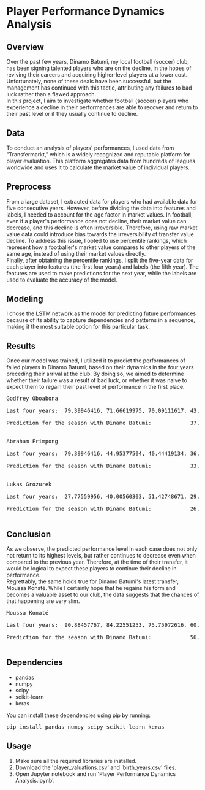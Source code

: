 # Player Performance Dynamics Analysis
## Overview
Over the past few years, Dinamo Batumi, my local football (soccer) club, has been signing talented players who are on the decline, in the hopes of reviving their careers and acquiring higher-level players at a lower cost. Unfortunately, none of these deals have been successful, but the management has continued with this tactic, attributing any failures to bad luck rather than a flawed approach.<br />
In this project, I aim to investigate whether football (soccer) players who experience a decline in their performances are able to recover and return to their past level or if they usually continue to decline.
## Data
To conduct an analysis of players' performances, I used data from "Transfermarkt," which is a widely recognized and reputable platform for player evaluation. This platform aggregates data from hundreds of leagues worldwide and uses it to calculate the market value of individual players.
## Preprocess 
From a large dataset, I extracted data for players who had available data for five consecutive years. However, before dividing the data into features and labels, I needed to account for the age factor in market values. In football, even if a player's performance does not decline, their market value can decrease, and this decline is often irreversible. Therefore, using raw market value data could introduce bias towards the irreversibility of transfer value decline. To address this issue, I opted to use percentile rankings, which represent how a footballer's market value compares to other players of the same age, instead of using their market values directly.<br />
Finally, after obtaining the percentile rankings, I split the five-year data for each player into features (the first four years) and labels (the fifth year). The features are used to make predictions for the next year, while the labels are used to evaluate the accuracy of the model.
## Modeling
I chose the LSTM network as the model for predicting future performances because of its ability to capture dependencies and patterns in a sequence, making it the most suitable option for this particular task.
## Results
Once our model was trained, I utilized it to predict the performances of failed players in Dinamo Batumi, based on their dynamics in the four years preceding their arrival at the club. By doing so, we aimed to determine whether their failure was a result of bad luck, or whether it was naive to expect them to regain their past level of performance in the first place.
<pre>
Godfrey Oboabona<br />
Last four years:  79.39946416, 71.66619975, 70.09111617, 43.49641009<br />
Prediction for the season with Dinamo Batumi:            37.81698<br />

Abraham Frimpong<br />
Last four years:  79.39946416, 44.95377504, 40.44419134, 36.1245617<br />
Prediction for the season with Dinamo Batumi:            33.233208<br />

Lukas Grozurek<br />
Last four years:  27.77559956, 40.00560303, 51.42748671, 29.08665887<br />
Prediction for the season with Dinamo Batumi:            26.693398<br />
</pre>
## Conclusion
As we observe, the predicted performance level in each case does not only not return to its highest levels, but rather continues to decrease even when compared to the previous year. Therefore, at the time of their transfer, it would be logical to expect these players to continue their decline in performance. <br />
Regrettably, the same holds true for Dinamo Batumi's latest transfer, Moussa Konaté. While I certainly hope that he regains his form and becomes a valuable asset to our club, the data suggests that the chances of that happening are very slim.
<pre>
Moussa Konaté<br />
Last four years:  90.88457767, 84.22551253, 75.75972616, 60.63432836<br />
Prediction for the season with Dinamo Batumi:            56.75379759<br />
</pre>

## Dependencies
- pandas
- numpy
- scipy
- scikit-learn
- keras

You can install these dependencies using pip by running:
<pre>
pip install pandas numpy scipy scikit-learn keras
</pre>

## Usage
1. Make sure all the required libraries are installed.
2. Download the 'player_valuations.csv' and 'birth_years.csv' files.
3. Open Jupyter notebook and run 'Player Performance Dynamics Analysis.ipynb'.

